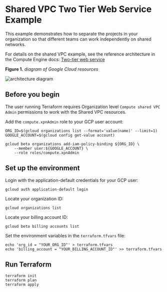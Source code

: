 # Shared VPC Two Tier Web Service Example

This example demonstrates how to separate the projects in your organization so that different teams can work independently on shared networks.

For details on the shared VPC example, see the reference architecture in the Compute Engine docs: [Two-tier web service](https://cloud.google.com/compute/docs/shared-vpc/#two-tier_web_service)

**Figure 1.** *diagram of Google Cloud resources*

![architecture diagram](https://cloud.google.com/compute/images/xpn/xpn-2-tier-setup.svg)

## Before you begin

The user running Terraform requires Organization level `Compute shared VPC Admin` permissions to work with the Shared VPC resources.

Add the `compute.xpnAdmin` role to your GCP user account:

```shell
ORG_ID=$(gcloud organizations list --format='value(name)' --limit=1)
GOOGLE_ACCOUNT=$(gcloud config get-value account)

gcloud beta organizations add-iam-policy-binding ${ORG_ID} \
    --member user:${GOOGLE_ACCOUNT} \
    --role roles/compute.xpnAdmin
```

## Set up the environment

Login with the application-default credentials for your GCP user:

```
gcloud auth application-default login
```

Locate your organization ID:

```
gcloud organizations list
```

Locate your billing account ID:

```
gcloud beta billing accounts list
```

Set the environment variables in the `terraform.tfvars` file:

```shell
echo 'org_id = "YOUR_ORG_ID"' > terraform.tfvars
echo 'billing_account = "YOUR_BILLING_ACCOUNT_ID"' >> terraform.tfvars
```

## Run Terraform

```
terraform init
terraform plan
terraform apply
```

